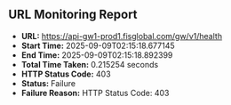 ## URL Monitoring Report

- **URL:** https://api-gw1-prod1.fisglobal.com/gw/v1/health
- **Start Time:** 2025-09-09T02:15:18.677145
- **End Time:** 2025-09-09T02:15:18.892399
- **Total Time Taken:** 0.215254 seconds
- **HTTP Status Code:** 403
- **Status:** Failure
- **Failure Reason:** HTTP Status Code: 403
